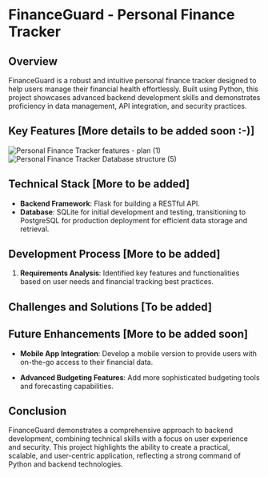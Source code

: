 # FinanceGuard - Personal Finance Tracker

## Overview
FinanceGuard is a robust and intuitive personal finance tracker designed to help users manage their financial health effortlessly. Built using Python, this project showcases advanced backend development skills and demonstrates proficiency in data management, API integration, and security practices.

## Key Features [More details to be added soon :-)]
![Personal Finance Tracker features - plan (1)](https://github.com/user-attachments/assets/ab218078-7ed2-440f-a4fb-e5f15207b959)
![Personal Finance Tracker Database structure (5)](https://github.com/user-attachments/assets/6e0dc7a1-1db0-4ce5-a814-4e5f25fcbde1)




<!---
- **User Authentication and Authorization**: Secure login and account management using JWT (JSON Web Tokens) and bcrypt for password hashing.
- **Expense and Income Tracking**: Users can categorize, track, and visualize their income and expenses with ease.
- **Budgeting Tools**: Customizable budget planning features to set and track financial goals.
- **Data Visualization**: Interactive charts and graphs to provide insights into spending habits and financial trends.
- **Automated Reports**: Generate detailed monthly and yearly financial reports with summaries and recommendations.
- **Notifications and Alerts**: Customizable alerts for bill payments, budget limits, and other important financial milestones.
- **Integration with External APIs**: Sync with bank accounts and financial institutions for real-time transaction updates.
-->

## Technical Stack [More to be added]
- **Backend Framework**: Flask for building a RESTful API.
- **Database**: SQLite for initial development and testing, transitioning to PostgreSQL for production deployment for efficient data storage and retrieval.
<!---
- **Authentication**: JWT for secure user sessions and bcrypt for hashing passwords.
- **Data Visualization**: Matplotlib or Plotly for generating graphs and charts.
- **External API Integration**: Use of third-party APIs for real-time data syncing and updates.
- **Testing and Deployment**: Unit testing with PyTest and deployment on a cloud platform such as Heroku or AWS.
-->

## Development Process [More to be added]
1. **Requirements Analysis**: Identified key features and functionalities based on user needs and financial tracking best practices.
<!---
3. **System Design**: Designed the database schema and API endpoints to support user interactions and data management.
4. **Implementation**: Developed the backend logic, including user authentication, data processing, and a RESTful API: Building endpoints to handle user requests, manage data, and provide functionalities..
5. **Testing**: Conducted thorough testing to ensure reliability, security, and performance.
6. **Deployment**: Deployed the application on a cloud platform, ensuring scalability and availability.
-->

## Challenges and Solutions [To be added]
<!---
- **Data Security**: Implemented robust security measures to protect sensitive financial data and ensure user privacy.
- **API Integration**: Overcame challenges with integrating external financial APIs through detailed documentation and testing.
- **Scalability**: Designed the system to handle increasing amounts of data and user traffic efficiently.
-->


## Future Enhancements [More to be added soon]
- **Mobile App Integration**: Develop a mobile version to provide users with on-the-go access to their financial data.
<!--- - **Machine Learning**: Incorporate machine learning algorithms to offer personalized financial advice and predictive analytics. -->
- **Advanced Budgeting Features**: Add more sophisticated budgeting tools and forecasting capabilities.

## Conclusion
FinanceGuard demonstrates a comprehensive approach to backend development, combining technical skills with a focus on user experience and security. This project highlights the ability to create a practical, scalable, and user-centric application, reflecting a strong command of Python and backend technologies.
